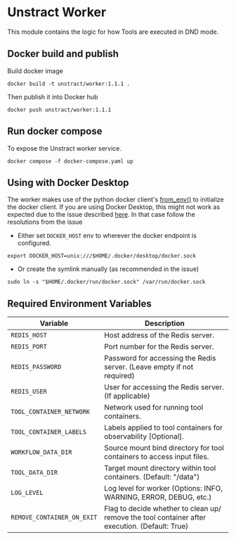 # Unstract Worker 

This module contains the logic for how Tools are executed in DND mode.

## Docker build and publish

Build docker image
```
docker build -t unstract/worker:1.1.1 .
```

Then publish it into Docker hub

```
docker push unstract/worker:1.1.1   
```

## Run docker compose

To expose the Unstract worker service.

```
docker compose -f docker-compose.yaml up
```

## Using with Docker Desktop

The worker makes use of the python docker client's [from_env()](https://docker-py.readthedocs.io/en/stable/client.html#docker.client.from_env) to initialize the docker client. If you are using Docker Desktop, this might not work as expected due to the issue described [here](https://github.com/docker/docker-py/issues/3059). In that case follow the resolutions from the issue
- Either set `DOCKER_HOST` env to wherever the docker endpoint is configured.
```
export DOCKER_HOST=unix:///$HOME/.docker/desktop/docker.sock
```
- Or create the symlink manually (as recommended in the issue)
```
sudo ln -s "$HOME/.docker/run/docker.sock" /var/run/docker.sock
```

## Required Environment Variables

| Variable                   | Description                                                                            |
| -------------------------- | ---------------------------------------------------------------------------------------|
| `REDIS_HOST`               | Host address of the Redis server.                                                      |
| `REDIS_PORT`               | Port number for the Redis server.                                                      |
| `REDIS_PASSWORD`           | Password for accessing the Redis server. (Leave empty if not required)                 |
| `REDIS_USER`               | User for accessing the Redis server. (If applicable)                                   |
| `TOOL_CONTAINER_NETWORK`   | Network used for running tool containers.                                              |
| `TOOL_CONTAINER_LABELS`    | Labels applied to tool containers for observability [Optional].                                                     |
| `WORKFLOW_DATA_DIR`        | Source mount bind directory for tool containers to access input files.                 |
| `TOOL_DATA_DIR`            | Target mount directory within tool containers. (Default: "/data")                      |
| `LOG_LEVEL`                | Log level for worker (Options: INFO, WARNING, ERROR, DEBUG, etc.)                      |
| `REMOVE_CONTAINER_ON_EXIT`| Flag to decide whether to clean up/ remove the tool container after execution. (Default: True) |
